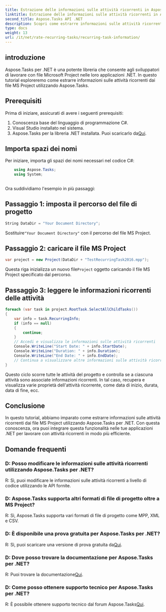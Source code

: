```yaml
---
title: Estrazione delle informazioni sulle attività ricorrenti in Aspose.Tasks
linktitle: Estrazione delle informazioni sulle attività ricorrenti in Aspose.Tasks
second_title: Aspose.Tasks API .NET
description: Scopri come estrarre informazioni sulle attività ricorrenti dai file MS Project utilizzando Aspose.Tasks per .NET. Integrazione semplice per gli sviluppatori .NET.
type: docs
weight: 13
url: /it/net/rate-recurring-tasks/recurring-task-information/
---
```

## introduzione
Aspose.Tasks per .NET è una potente libreria che consente agli sviluppatori di lavorare con file Microsoft Project nelle loro applicazioni .NET. In questo tutorial esploreremo come estrarre informazioni sulle attività ricorrenti dai file MS Project utilizzando Aspose.Tasks.
## Prerequisiti
Prima di iniziare, assicurati di avere i seguenti prerequisiti:
1. Conoscenza base del linguaggio di programmazione C#.
2. Visual Studio installato nel sistema.
3.  Aspose.Tasks per la libreria .NET installata. Puoi scaricarlo da[Qui](https://releases.aspose.com/tasks/net/).
## Importa spazi dei nomi
Per iniziare, importa gli spazi dei nomi necessari nel codice C#:
```csharp
    using Aspose.Tasks;
    using System;
    
```
Ora suddividiamo l'esempio in più passaggi:
## Passaggio 1: imposta il percorso del file di progetto
```csharp
String DataDir = "Your Document Directory";
```
 Sostituire`"Your Document Directory"` con il percorso del file MS Project.
## Passaggio 2: caricare il file MS Project
```csharp
var project = new Project(DataDir + "TestRecurringTask2016.mpp");
```
 Questa riga inizializza un nuovo file`Project` oggetto caricando il file MS Project specificato dal percorso.
## Passaggio 3: leggere le informazioni ricorrenti delle attività
```csharp
foreach (var task in project.RootTask.SelectAllChildTasks())
{
    var info = task.RecurringInfo;
    if (info == null)
    {
        continue;
    }
    // Accedi e visualizza le informazioni sulle attività ricorrenti
    Console.WriteLine("Start Date: " + info.StartDate);
    Console.WriteLine("Duration: " + info.Duration);
    Console.WriteLine("End Date: " + info.EndDate);
    // Continua a visualizzare altre informazioni sulle attività ricorrenti secondo necessità
}
```
Questo ciclo scorre tutte le attività del progetto e controlla se a ciascuna attività sono associate informazioni ricorrenti. In tal caso, recupera e visualizza varie proprietà dell'attività ricorrente, come data di inizio, durata, data di fine, ecc.
## Conclusione
In questo tutorial, abbiamo imparato come estrarre informazioni sulle attività ricorrenti dai file MS Project utilizzando Aspose.Tasks per .NET. Con questa conoscenza, ora puoi integrare questa funzionalità nelle tue applicazioni .NET per lavorare con attività ricorrenti in modo più efficiente.
## Domande frequenti
### D: Posso modificare le informazioni sulle attività ricorrenti utilizzando Aspose.Tasks per .NET?
R: Sì, puoi modificare le informazioni sulle attività ricorrenti a livello di codice utilizzando le API fornite.
### D: Aspose.Tasks supporta altri formati di file di progetto oltre a MS Project?
R: Sì, Aspose.Tasks supporta vari formati di file di progetto come MPP, XML e CSV.
### D: È disponibile una prova gratuita per Aspose.Tasks per .NET?
 R: Sì, puoi scaricare una versione di prova gratuita da[Qui](https://releases.aspose.com/).
### D: Dove posso trovare la documentazione per Aspose.Tasks per .NET?
 R: Puoi trovare la documentazione[Qui](https://reference.aspose.com/tasks/net/).
### D: Come posso ottenere supporto tecnico per Aspose.Tasks per .NET?
 R: È possibile ottenere supporto tecnico dal forum Aspose.Tasks[Qui](https://forum.aspose.com/c/tasks/15).